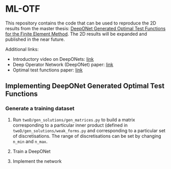 # ML-OTF
This repository contains the code that can be used to reproduce the 2D results from the master thesis: [DeepONet Generated Optimal Test Functions for the Finite Element Method](https://repository.tudelft.nl/islandora/object/uuid:0051e66b-2a12-4b74-bf5d-2f1b486651cd). The 2D results will be expanded and published in the near future.

Additional links:
* Introductory video on DeepONets: [link](https://www.youtube.com/watch?v=1bS0q0RkoH0)
* Deep Operator Network (DeepONet) paper: [link](https://arxiv.org/abs/1910.03193)
* Optimal test functions paper: [link](http://web.pdx.edu/~gjay/pub/dpg2.pdf)

## Implementing DeepONet Generated Optimal Test Functions
### Generate a training dataset
1. Run `twoD/gen_solutions/gen_matrices.py` to build a matrix corresponding to a particular inner product (defined in `twoD/gen_solutions/weak_forms.py` and corresponding to a particular set of discretisations. The range of discretisations can be set by changing `n_min` and `n_max`.
 
3. Train a DeepONet
4. Implement the network
